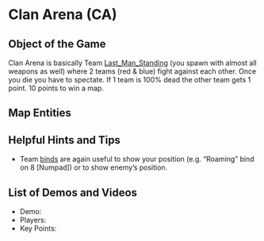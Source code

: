 Clan Arena (CA)
===============

Object of the Game
------------------

Clan Arena is basically Team [Last_Man_Standing](LMS) (you spawn with almost all weapons as well) where 2 teams (red & blue) fight against each other. Once you die you have to spectate. If 1 team is 100% dead the other team gets 1 point. 10 points to win a map.

Map Entities
------------

<Insert Map Entities here>

Helpful Hints and Tips
----------------------

- Team [binds](binds) are again useful to show your position (e.g. “Roaming” bind on 8 [Numpad]) or to show enemy’s position.

List of Demos and Videos
------------------------

-   Demo: <Insert Demo or Video Here>
-   Players: <Insert Player Names Here>
-   Key Points: <Insert key points in match here>

